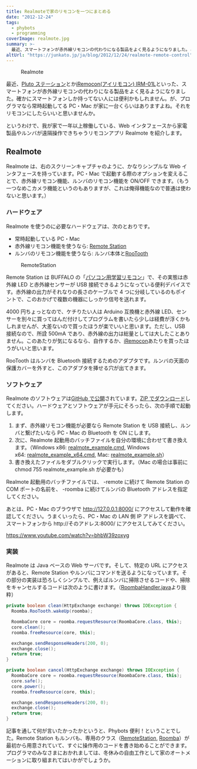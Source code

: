 ```yaml
---
title: Realmoteで家のリモコンを一つにまとめる
date: "2012-12-24"
tags:
  - phybots
  - programming
coverImage: realmote.jpg
summary: >-
  最近、スマートフォンが赤外線リモコンの代わりになる製品をよく見るようになりました。この記事ではその私家版、 Web インタフェースから家電製品やルンバが遠隔操作できちゃうリモコンアプリ Realmote を紹介します。
altUrl: "https://junkato.jp/ja/blog/2012/12/24/realmote-remote-control"
---
```


<figure className="right">
  <a href="/images/realmote.jpg"><img src="/images/realmote-138x300.jpg" alt="" /></a>
  <figcaption>Realmote</figcaption>
</figure>

最近、[Pluto ステーション](http://www.amazon.co.jp/gp/product/B00A2H5HZY/ref=as_li_ss_tl?ie=UTF8&tag=dmjp07-22&linkCode=as2&camp=247&creative=7399&creativeASIN=B00A2H5HZY)とか[iRemocon(アイリモコン) IRM-01L](http://www.amazon.co.jp/gp/product/B0053BXBVG/ref=as_li_ss_tl?ie=UTF8&tag=dmjp07-22&linkCode=as2&camp=247&creative=7399&creativeASIN=B0053BXBVG)といった、スマートフォンが赤外線リモコンの代わりになる製品をよく見るようになりました。確かにスマートフォンしか持ってない人には便利かもしれません。が、プログラマなら常時起動してる PC・Mac が家に一台くらいはありますよね。それをリモコンにしたらいいと思いませんか。

というわけで、我が家で一年以上稼働している、Web インタフェースから家電製品やルンバが遠隔操作できちゃうリモコンアプリ Realmote を紹介します。

## Realmote

Realmote は、右のスクリーンキャプチャのように、かなりシンプルな Web インタフェースを持っています。PC・Mac で起動する際のオプションを変えることで、赤外線リモコン機能、ルンバのリモコン機能を ON/OFF できます。（もう一つなめこカメラ機能というのもありますが、これは俺得機能なので普通は使わないと思います。）

### ハードウェア

Realmote を使うのに必要なハードウェアは、次のとおりです。

- 常時起動している PC・Mac
- 赤外線リモコン機能を使うなら: [Remote Station](http://www.amazon.co.jp/gp/product/B000I0RDJI/ref=as_li_ss_tl?ie=UTF8&tag=dmjp07-22&linkCode=as2&camp=247&creative=7399&creativeASIN=B000I0RDJI)
- ルンバのリモコン機能を使うなら: ルンバ本体と[RooTooth](https://www.sparkfun.com/products/684)

<figure className="right">
  <a href="http://www.amazon.co.jp/gp/product/B000I0RDJI/ref=as_li_ss_il?ie=UTF8&tag=dmjp07-22&linkCode=as2&camp=247&creative=7399&creativeASIN=B000I0RDJI"><img src="/images/41D58M0CK9L._SL110_.jpg" alt="" /></a>
  <figcaption>RemoteStation</figcaption>
</figure>

Remote Station は BUFFALO の「[パソコン用学習リモコン](http://buffalo.jp/products/catalog/item/p/pc-op-rs1/)」で、その実態は赤外線 LED と赤外線センサーが USB 接続できるようになっている便利デバイスです。赤外線の出力がそれなりの長さのケーブルで 4 つに分岐しているのもポイントで、このおかげで複数の機器にしっかり信号を送れます。

4000 円ちょっとなので、ケチりたい人は Arduino 互換機と赤外線 LED、センサーを別々に買ってはんだ付けしてプログラムを書いたら少しは経費が浮くかもしれませんが、大差ないので買ったほうが楽でいいと思います。ただし、USB 接続なので、所詮 500mA であり、赤外線の出力は総量としては大したことありません。このあたりが気になるなら、自作するか、[iRemocon](http://www.amazon.co.jp/gp/product/B0053BXBVG/ref=as_li_ss_tl?ie=UTF8&tag=dmjp07-22&linkCode=as2&camp=247&creative=7399&creativeASIN=B0053BXBVG)あたりを買ったほうがいいと思います。

RooTooth はルンバを Bluetooth 接続するためのアダプタです。ルンバの天面の保護カバーを外すと、このアダプタを挿せる穴が出てきます。

### ソフトウェア

Realmote のソフトウェアは[GitHub で公開](https://github.com/arcatdmz/realmote/)されています。[ZIP でダウンロード](https://github.com/arcatdmz/realmote/archive/master.zip)してください。ハードウェアとソフトウェアが手元にそろったら、次の手順で起動します。

1. まず、赤外線リモコン機能が必要なら Remote Station を USB 接続し、ルンバと繋げたいなら PC・Mac の Bluetooth を ON にします。
2. 次に、Realmote 起動用のバッチファイルを自分の環境に合わせて書き換えます。（Windows x86: [realmote_example.cmd](https://github.com/arcatdmz/realmote/blob/master/realmote_example.cmd), Windows x64: [realmote_example_x64.cmd](https://github.com/arcatdmz/realmote/blob/master/realmote_example_x64.cmd), Mac: [realmote_example.sh](https://github.com/arcatdmz/realmote/blob/master/realmote_example.sh)）
3. 書き換えたファイルをダブルクリックで実行します。（Mac の場合は事前に chmod 755 realmote_example.sh が必要かも）

Realmote 起動用のバッチファイルでは、 -remote に続けて Remote Station の COM ポートの名前を、 -roomba に続けてルンバの Bluetooth アドレスを指定してください。

あとは、PC・Mac のブラウザで http://127.0.0.1:8000/ にアクセスして動作を確認してください。うまくいったら、PC・Mac の LAN 側 IP アドレスを調べて、スマートフォンから http://そのアドレス:8000/ にアクセスしてみてください。

https://www.youtube.com/watch?v=bhbW39zoxyg

### 実装

Realmote は Java ベースの Web サーバです。そして、特定の URL にアクセスがあると、Remote Station やルンバにコマンドを送るようになっています。その部分の実装は恐ろしくシンプルで、例えばルンバに掃除させるコードや、掃除をキャンセルするコードは次のように書けます。（[RoombaHandler.java](https://github.com/arcatdmz/realmote/blob/master/src/jp/digitalmuseum/rm/handler/RoombaHandler.java)より抜粋）

```java
private boolean clean(HttpExchange exchange) throws IOException {
  Roomba.RooTooth.wakeUp(roomba);

  RoombaCore core = roomba.requestResource(RoombaCore.class, this);
  core.clean();
  roomba.freeResource(core, this);

  exchange.sendResponseHeaders(200, 0);
  exchange.close();
  return true;
}

private boolean cancel(HttpExchange exchange) throws IOException {
  RoombaCore core = roomba.requestResource(RoombaCore.class, this);
  core.safe();
  core.power();
  roomba.freeResource(core, this);

  exchange.sendResponseHeaders(200, 0);
  exchange.close();
  return true;
}
```

記事を通して何が言いたかったかというと、Phybots 便利！ということでした。Remote Station もルンバも、専用のクラス（[RemoteStation](https://github.com/arcatdmz/phybots/blob/master/phybots/src/com/phybots/entity/RemoteStation.java), [Roomba](https://github.com/arcatdmz/phybots/blob/master/phybots/src/com/phybots/entity/Roomba.java)）が最初から用意されていて、すぐに操作用のコードを書き始めることができます。プログラマのみなさまにおかれましては、冬休みの自由工作として家のオートメーションに取り組まれてはいかがでしょうか。
